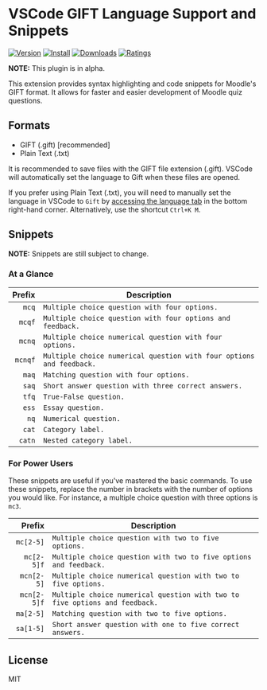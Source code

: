# VSCode GIFT Language Support and Snippets
[![Version](https://vsmarketplacebadge.apphb.com/version/ethan-ou.vscode-gift.svg)](https://vsmarketplacebadge.apphb.com/version-short/ethan-ou.vscode-gift.svg)
[![Install](https://vsmarketplacebadge.apphb.com/installs/ethan-ou.vscode-gift.svg)](https://vsmarketplacebadge.apphb.com/installs-short/ethan-ou.vscode-gift.svg)
[![Downloads](https://vsmarketplacebadge.apphb.com/downloads/ethan-ou.vscode-gift.svg)](https://vsmarketplacebadge.apphb.com/downloads-short/ethan-ou.vscode-gift.svg)
[![Ratings](https://vsmarketplacebadge.apphb.com/rating-short/ethan-ou.vscode-gift.svg)](https://vsmarketplacebadge.apphb.com/rating-short/ethan-ou.vscode-gift.svg)

**NOTE:** This plugin is in alpha.

This extension provides syntax highlighting and code snippets for Moodle's GIFT format. It allows for faster and easier development of Moodle quiz questions.

## Formats

* GIFT (.gift) [recommended]
* Plain Text (.txt)

It is recommended to save files with the GIFT file extension (.gift). VSCode will automatically set the language to Gift when these files are opened. 

If you prefer using Plain Text (.txt), you will need to manually set the language in VSCode to ```Gift``` by [accessing the language tab](https://code.visualstudio.com/docs/languages/overview#_changing-the-language-for-the-selected-file) in the bottom right-hand corner. Alternatively, use the shortcut ```Ctrl+K M```.

## Snippets

**NOTE:** Snippets are still subject to change.

### At a Glance

|  Prefix     | Description                                                                            |
| -----------:| ---------------------------------------------------------------------------------------|
|  `mcq`      | `Multiple choice question with four options.`                                          |
|  `mcqf`     | `Multiple choice question with four options and feedback.`                             |
|  `mcnq`     | `Multiple choice numerical question with four options.`                                |
|  `mcnqf`    | `Multiple choice numerical question with four options and feedback.`                   |
|  `maq`      | `Matching question with four options.`                                                 |
|  `saq`      | `Short answer question with three correct answers.`                                    |
|  `tfq`      | `True-False question.`                                                                 |
|  `ess`      | `Essay question.`                                                                      |
|  `nq`       | `Numerical question.`                                                                  |
|  `cat`      | `Category label.`                                                                      |
|  `catn`     | `Nested category label.`                                                               |

### For Power Users

These snippets are useful if you've mastered the basic commands. To use these snippets, replace the number in brackets with the number of options you would like. For instance, a multiple choice question with three options is `mc3`.

|  Prefix     | Description                                                                            |
| -----------:| ---------------------------------------------------------------------------------------|
|  `mc[2-5]`  | `Multiple choice question with two to five options.`                                   |
|  `mc[2-5]f` | `Multiple choice question with two to five options and feedback.`                      |
|  `mcn[2-5]` | `Multiple choice numerical question with two to five options.`                         |
|  `mcn[2-5]f`| `Multiple choice numerical question with two to five options and feedback.`            |
|  `ma[2-5]`  | `Matching question with two to five options.`                                          |
|  `sa[1-5]`  | `Short answer question with one to five correct answers.`                              |

## License
MIT
